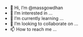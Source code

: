 - 👋 Hi, I’m @massgowdhan
- 👀 I’m interested in ...
- 🌱 I’m currently learning ...
- 💞️ I’m looking to collaborate on ...
- 📫 How to reach me ...

<!---
massgowdhan/massgowdhan is a ✨ special ✨ repository because its `README.md` (this file) appears on your GitHub profile.
You can click the Preview link to take a look at your changes.
--->
